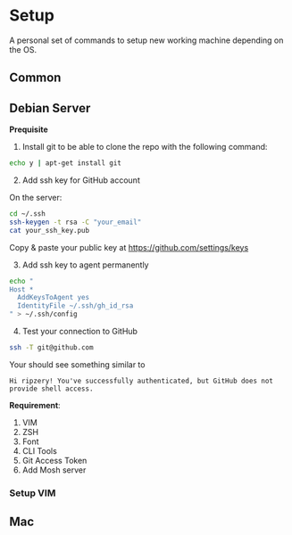 # Setup

A personal set of commands to setup new working machine depending on the OS.

## Common



## Debian Server

**Prequisite**

1. Install git to be able to clone the repo with the following command:

```bash
echo y | apt-get install git
```

2. Add ssh key for GitHub account

On the server:

```bash
cd ~/.ssh
ssh-keygen -t rsa -C "your_email"
cat your_ssh_key.pub
```
Copy & paste your public key at https://github.com/settings/keys

3. Add ssh key to agent permanently

```bash
echo "
Host *
  AddKeysToAgent yes
  IdentityFile ~/.ssh/gh_id_rsa
" > ~/.ssh/config
```

4. Test your connection to GitHub

```bash
ssh -T git@github.com
```

Your should see something similar to

```
Hi ripzery! You've successfully authenticated, but GitHub does not provide shell access.
```

**Requirement**:

1. VIM
2. ZSH
3. Font
4. CLI Tools
5. Git Access Token
6. Add Mosh server

### Setup VIM



## Mac

